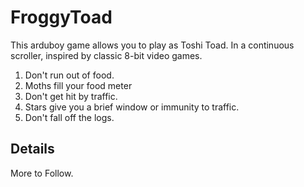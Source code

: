 # FroggyToad
This arduboy game allows you to play as Toshi Toad. In a continuous scroller, inspired by classic 8-bit video games.

1. Don't run out of food.
2. Moths fill your food meter
3. Don't get hit by traffic.
4. Stars give you a brief window or immunity to traffic.
5. Don't fall off the logs.

## Details
More to Follow.
